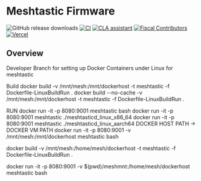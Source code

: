 # Meshtastic Firmware

![GitHub release downloads](https://img.shields.io/github/downloads/meshtastic/firmware/total)
[![CI](https://img.shields.io/github/actions/workflow/status/meshtastic/firmware/main_matrix.yml?branch=master&label=actions&logo=github&color=yellow)](https://github.com/meshtastic/firmware/actions/workflows/ci.yml)
[![CLA assistant](https://cla-assistant.io/readme/badge/meshtastic/firmware)](https://cla-assistant.io/meshtastic/firmware)
[![Fiscal Contributors](https://opencollective.com/meshtastic/tiers/badge.svg?label=Fiscal%20Contributors&color=deeppink)](https://opencollective.com/meshtastic/)
[![Vercel](https://img.shields.io/static/v1?label=Powered%20by&message=Vercel&style=flat&logo=vercel&color=000000)](https://vercel.com?utm_source=meshtastic&utm_campaign=oss)

## Overview

Developer Branch for setting up Docker Containers under Linux for meshtastic

Build
docker build -v /mnt/mesh:/mnt/dockerhost -t meshtastic -f Dockerfile-LinuxBuildRun .
docker build --no-cache -v /mnt/mesh:/mnt/dockerhost -t meshtastic -f Dockerfile-LinuxBuildRun .

RUN
docker run -it -p 8080:9001 meshtastic bash
docker run -it -p 8080:9001 meshtastic ./meshtasticd_linux_x86_64
docker run -it -p 8080:9001 meshtastic ./meshtasticd_linux_aarch64
DOCKER HOST PATH -> DOCKER VM PATH
docker run -it -p 8080:9001 -v /mnt/mesh:/mnt/dockerhost meshtastic bash

docker build -v /mnt/mesh:/home/mesh/dockerhost -t meshtastic -f Dockerfile-LinuxBuildRun .

docker run -it -p 8080:9001 -v $(pwd)/meshmnt:/home/mesh/dockerhost meshtastic bash
